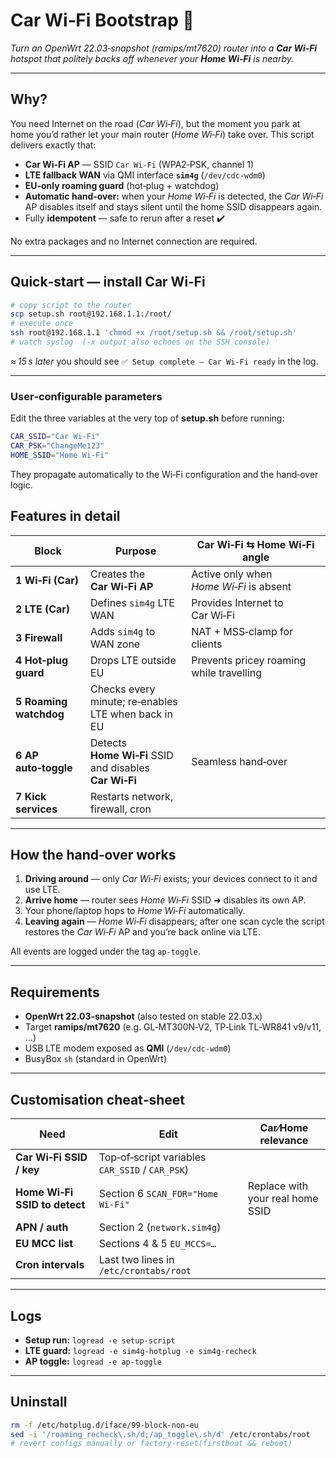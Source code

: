 # Car Wi‑Fi Bootstrap 🐾

*Turn an OpenWrt 22.03‑snapshot (ramips/mt7620) router into a **Car Wi‑Fi** hotspot that politely backs off whenever your **Home Wi‑Fi** is nearby.*

---

## Why?

You need Internet on the road (*Car Wi‑Fi*), but the moment you park at home you’d rather let your main router (*Home Wi‑Fi*) take over. This script delivers exactly that:

* **Car Wi‑Fi AP** — SSID `Car Wi-Fi` (WPA2‑PSK, channel 1)
* **LTE fallback WAN** via QMI interface **`sim4g`** (`/dev/cdc-wdm0`)
* **EU‑only roaming guard** (hot‑plug + watchdog)
* **Automatic hand‑over:** when your *Home Wi‑Fi* is detected, the *Car Wi‑Fi* AP disables itself and stays silent until the home SSID disappears again.
* Fully **idempotent** — safe to rerun after a reset ✔️

No extra packages and no Internet connection are required.

---

## Quick‑start — install Car Wi‑Fi

```sh
# copy script to the router
scp setup.sh root@192.168.1.1:/root/
# execute once
ssh root@192.168.1.1 'chmod +x /root/setup.sh && /root/setup.sh'
# watch syslog  (-x output also echoes on the SSH console)
```

*≈ 15 s later* you should see `✅ Setup complete – Car Wi‑Fi ready` in the log.

---

### User‑configurable parameters

Edit the three variables at the very top of **setup.sh** before running:

```sh
CAR_SSID="Car Wi-Fi"
CAR_PSK="ChangeMe123"
HOME_SSID="Home Wi-Fi"
```

They propagate automatically to the Wi‑Fi configuration and the hand‑over logic.

## Features in detail

| Block                  | Purpose                                                | Car Wi‑Fi ⇆ Home Wi‑Fi angle             |
| ---------------------- | ------------------------------------------------------ | ---------------------------------------- |
| **1 Wi‑Fi (Car)**      | Creates the **Car Wi‑Fi AP**                           | Active only when *Home Wi‑Fi* is absent  |
| **2 LTE (Car)**        | Defines `sim4g` LTE WAN                                | Provides Internet to Car Wi‑Fi           |
| **3 Firewall**         | Adds `sim4g` to WAN zone                               | NAT + MSS‑clamp for clients              |
| **4 Hot‑plug guard**   | Drops LTE outside EU                                   | Prevents pricey roaming while travelling |
| **5 Roaming watchdog** | Checks every minute; re‑enables LTE when back in EU    |                                          |
| **6 AP auto‑toggle**   | Detects **Home Wi‑Fi** SSID and disables **Car Wi‑Fi** | Seamless hand‑over                       |
| **7 Kick services**    | Restarts network, firewall, cron                       |                                          |

---

## How the hand‑over works

1. **Driving around** — only *Car Wi‑Fi* exists; your devices connect to it and use LTE.
2. **Arrive home** — router sees *Home Wi‑Fi* SSID ➜ disables its own AP.
3. Your phone/laptop hops to *Home Wi‑Fi* automatically.
4. **Leaving again** — *Home Wi‑Fi* disappears; after one scan cycle the script restores the *Car Wi‑Fi* AP and you’re back online via LTE.

All events are logged under the tag `ap-toggle`.

---

## Requirements

* **OpenWrt 22.03‑snapshot** (also tested on stable 22.03.x)
* Target **ramips/mt7620** (e.g. GL‑MT300N‑V2, TP‑Link TL‑WR841 v9/v11, …)
* USB LTE modem exposed as **QMI** (`/dev/cdc-wdm0`)
* BusyBox `sh` (standard in OpenWrt)

---

## Customisation cheat‑sheet

| Need                          | Edit                                            | Car⁄Home relevance               |
| ----------------------------- | ----------------------------------------------- | -------------------------------- |
| **Car Wi‑Fi SSID / key**      | Top‑of‑script variables `CAR_SSID` / `CAR_PSK`) |                                  |
| **Home Wi‑Fi SSID to detect** | Section 6 `SCAN_FOR="Home Wi-Fi"`               | Replace with your real home SSID |
| **APN / auth**                | Section 2 (`network.sim4g`)                     |                                  |
| **EU MCC list**               | Sections 4 & 5 `EU_MCCS=…`                      |                                  |
| **Cron intervals**            | Last two lines in `/etc/crontabs/root`          |                                  |

---

## Logs

* **Setup run:** `logread -e setup-script`
* **LTE guard:** `logread -e sim4g-hotplug -e sim4g-recheck`
* **AP toggle:** `logread -e ap-toggle`

---


## Uninstall

```sh
rm -f /etc/hotplug.d/iface/99-block-non-eu
sed -i '/roaming_recheck\.sh/d;/ap_toggle\.sh/d' /etc/crontabs/root
# revert configs manually or factory-reset(firstboot && reboot)
```
